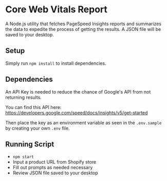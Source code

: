# Core Web Vitals Report

A Node.js utility that fetches PageSpeed Insights reports and summarizes the data to expedite the process of getting the results. A JSON file will be saved to your desktop.

## Setup

Simply run `npm install` to install dependencies.

## Dependencies

An API Key is needed to reduce the chance of Google's API from not returning results.

You can find this API here:
https://developers.google.com/speed/docs/insights/v5/get-started

Then place the key as an environment variable as seen in the `.env.sample` by creating your own `.env` file.

## Running Script

- `npm start`
- Input a product URL from Shopify store
- Fill out prompts as needed necessary
- Review JSON file saved to your desktop
